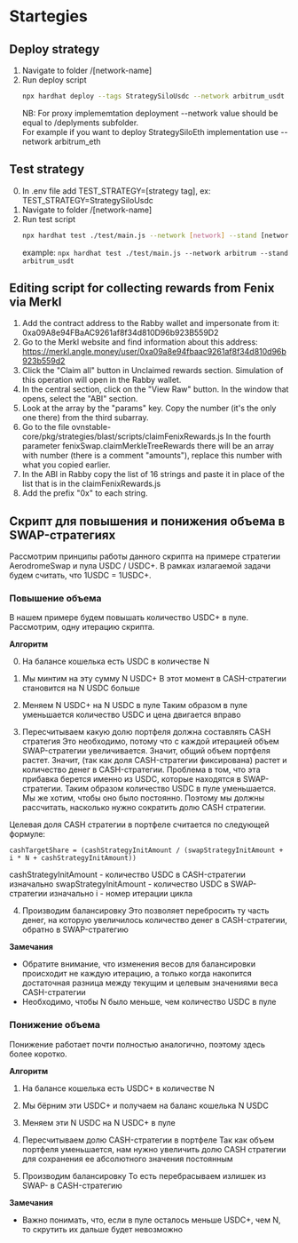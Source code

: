 # Startegies

## Deploy strategy

1. Navigate to folder /[network-name]
2. Run deploy script
   ```bash
   npx hardhat deploy --tags StrategySiloUsdc --network arbitrum_usdt --impl
   ```
   NB: For proxy implememtation deployment --network value should be equal to /deplyments subfolder.  
   For example if you want to deploy StrategySiloEth implementation use --network arbitrum_eth

## Test strategy

0. In .env file add TEST_STRATEGY=[strategy tag], ex: TEST_STRATEGY=StrategySiloUsdc
1. Navigate to folder /[network-name]
2. Run test script
   ```bash
   npx hardhat test ./test/main.js --network [network] --stand [network_(token you want to run tests for)]
   ```
   example: `npx hardhat test ./test/main.js --network arbitrum --stand arbitrum_usdt`


## Editing script for collecting rewards from Fenix via Merkl

1. Add the contract address to the Rabby wallet and impersonate from it: 0xa09A8e94FBaAC9261af8f34d810D96b923B559D2 
2. Go to the Merkl website and find information about this address: https://merkl.angle.money/user/0xa09a8e94fbaac9261af8f34d810d96b923b559d2
3. Click the "Claim all" button in Unclaimed rewards section. Simulation of this operation will open in the Rabby wallet.
4. In the central section, click on the "View Raw" button. In the window that opens, select the "ABI" section.
5. Look at the array by the "params" key. Copy the number (it's the only one there) from the third subarray.
6. Go to the file ovnstable-core/pkg/strategies/blast/scripts/claimFenixRewards.js
In the fourth parameter fenixSwap.claimMerkleTreeRewards there will be an array with number (there is a comment "amounts"), replace this number with what you copied earlier.
7. In the ABI in Rabby copy the list of 16 strings and paste it in place of the list that is in the claimFenixRewards.js 
8. Add the prefix "0x" to each string.



## Скрипт для повышения и понижения объема в SWAP-стратегиях

Рассмотрим принципы работы данного скрипта на примере стратегии AerodromeSwap и пула USDC / USDC+. В рамках излагаемой задачи будем считать, что 1USDC = 1USDC+.

### Повышение объема 
В нашем примере будем повышать количество USDC+ в пуле. Рассмотрим, одну итерацию скрипта.

**Алгоритм**

0. На балансе кошелька есть USDC в количестве N

1. Мы минтим на эту сумму N USDC+ 
В этот момент в CASH-стратегии становится на N USDC больше

2. Меняем N USDC+ на N USDC в пуле
Таким образом в пуле уменьшается количество USDC и цена двигается вправо

3. Пересчитываем какую долю портфеля должна составлять CASH стратегия 
Это необходимо, потому что с каждой итерацией объем SWAP-стратегии увеличивается. Значит, общий объем портфеля растет. Значит, (так как доля CASH-стратегии фиксирована) растет и количество денег в CASH-стратегии. Проблема в том, что эта прибавка берется именно из USDC, которые находятся в SWAP-стратегии. Таким образом количество USDC в пуле уменьшается. Мы же хотим, чтобы оно было постоянно. Поэтому мы должны рассчитать, насколько нужно сократить долю CASH стратегии.

Целевая доля CASH стратегии в портфеле считается по следующей формуле:

```
cashTargetShare = (cashStrategyInitAmount / (swapStrategyInitAmount + i * N + cashStrategyInitAmount))
```

cashStrategyInitAmount - количество USDC в CASH-стратегии изначально 
swapStrategyInitAmount - количество USDC в SWAP-стратегии изначально 
i - номер итерации цикла

4. Производим балансировку 
Это позволяет перебросить ту часть денег, на которую увеличилось количество денег в CASH-стратегии, обратно в SWAP-стратегию


**Замечания**

- Обратите внимание, что изменения весов для балансировки происходит не каждую итерацию, а только когда накопится достаточная разница между текущим и целевым значениями веса CASH-стратегии
- Необходимо, чтобы N было меньше, чем количество USDC в пуле


### Понижение объема 

Понижение работает почти полностью аналогично, поэтому здесь более коротко.

**Алгоритм**

1. На балансе кошелька есть USDC+ в количестве N

2. Мы бёрним эти USDC+ и получаем на баланс кошелька N USDC

3. Меняем эти N USDC на N USDC+ в пуле 

4. Пересчитываем долю CASH-стратегии в портфеле
Так как объем портфеля уменьшается, нам нужно увеличить долю CASH стратегии для сохранения ее абсолютного значения постоянным 

5. Производим балансировку 
То есть перебрасываем излишек из SWAP- в CASH-стратегию


**Замечания**

- Важно понимать, что, если в пуле осталось меньше USDC+, чем N, то скрутить их дальше будет невозможно 
